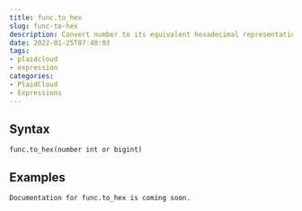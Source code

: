 ```yaml
---
title: func.to_hex
slug: func-to-hex
description: Convert number to its equivalent hexadecimal representation
date: 2022-01-25T07:40:03
tags:
- plaidcloud
- expression
categories:
- PlaidCloud
- Expressions
---
```



## Syntax



```
func.to_hex(number int or bigint)
```


## Examples



```
Documentation for func.to_hex is coming soon.
```
